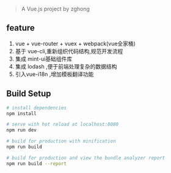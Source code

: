 
> A Vue.js project by zghong


## feature
1. vue + vue-router + vuex + webpack(vue全家桶)
2. 基于 vue-cli,重新组织代码结构,规范开发流程
3. 集成 mint-ui基础组件库
4. 集成 lodash ,便于前端处理复杂的数据结构
5. 引入vue-i18n ,增加模板翻译功能


## Build Setup

``` bash
# install dependencies
npm install

# serve with hot reload at localhost:8080
npm run dev

# build for production with minification
npm run build

# build for production and view the bundle analyzer report
npm run build --report



